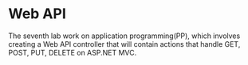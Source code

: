 # Web API
The seventh lab work on application programming(PP), 
which involves creating a Web API controller that will contain 
actions that handle GET, POST, PUT, DELETE on ASP.NET MVC.
